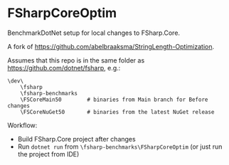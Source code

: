 # FSharpCoreOptim

BenchmarkDotNet setup for local changes to FSharp.Core.

A fork of https://github.com/abelbraaksma/StringLength-Optimization.

Assumes that this repo is in the same folder as https://github.com/dotnet/fsharp, e.g.:

```
\dev\
    \fsharp
    \fsharp-benchmarks
    \FSCoreMain50        # binaries from Main branch for Before changes
    \FSCoreNuGet50       # binaries from the latest NuGet release
```

Workflow:

* Build FSharp.Core project after changes
* Run `dotnet run` from `\fsharp-benchmarks\FSharpCoreOptim` (or just run the project from IDE)

